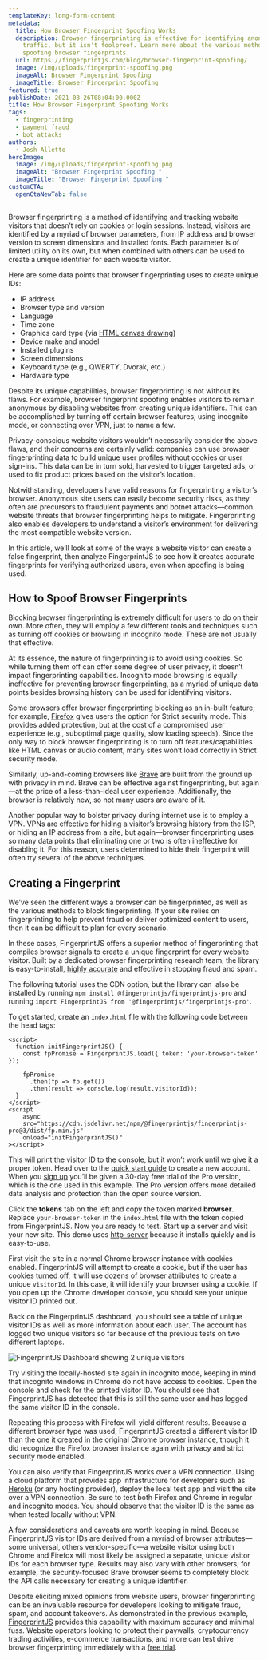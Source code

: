 ```yaml
---
templateKey: long-form-content
metadata:
  title: How Browser Fingerprint Spoofing Works
  description: Browser fingerprinting is effective for identifying anonymous
    traffic, but it isn't foolproof. Learn more about the various methods for
    spoofing browser fingerprints.
  url: https://fingerprintjs.com/blog/browser-fingerprint-spoofing/
  image: /img/uploads/fingerprint-spoofing.png
  imageAlt: Browser Fingerprint Spoofing
  imageTitle: Browser Fingerprint Spoofing
featured: true
publishDate: 2021-08-26T08:04:00.000Z
title: How Browser Fingerprint Spoofing Works
tags:
  - fingerprinting
  - payment fraud
  - bot attacks
authors:
  - Josh Alletto
heroImage:
  image: /img/uploads/fingerprint-spoofing.png
  imageAlt: "Browser Fingerprint Spoofing "
  imageTitle: "Browser Fingerprint Spoofing "
customCTA:
  openCtaNewTab: false
---
```

Browser fingerprinting is a method of identifying and tracking website visitors that doesn’t rely on cookies or login sessions. Instead, visitors are identified by a myriad of browser parameters, from IP address and browser version to screen dimensions and installed fonts. Each parameter is of limited utility on its own, but when combined with others can be used to create a unique identifier for each website visitor.

Here are some data points that browser fingerprinting uses to create unique IDs: 

* IP address
* Browser type and version
* Language
* Time zone
* Graphics card type (via [HTML canvas drawing](https://www.w3schools.com/html/html5_canvas.asp)) 
* Device make and model 
* Installed plugins
* Screen dimensions
* Keyboard type (e.g., QWERTY, Dvorak, etc.)
* Hardware type

Despite its unique capabilities, browser fingerprinting is not without its flaws. For example, browser fingerprint spoofing enables visitors to remain anonymous by disabling websites from creating unique identifiers. This can be accomplished by turning off certain browser features, using incognito mode, or connecting over VPN, just to name a few.

Privacy-conscious website visitors wouldn’t necessarily consider the above flaws, and their concerns are certainly valid: companies can use browser fingerprinting data to build unique user profiles without cookies or user sign-ins. This data can be in turn sold, harvested to trigger targeted ads, or  used to fix product prices based on the visitor’s location.

Notwithstanding, developers have valid reasons for fingerprinting a visitor’s browser. Anonymous site users can easily become security risks, as they often are precursors to fraudulent payments and botnet attacks—common website threats that browser fingerprinting helps to mitigate. Fingerprinting also enables developers to understand a visitor’s environment for delivering the most compatible website version.

In this article, we’ll look at some of the ways a website visitor can create a false fingerprint, then analyze FingerprintJS to see how it creates accurate fingerprints for verifying authorized users, even when spoofing is being used.

## How to Spoof Browser Fingerprints

Blocking browser fingerprinting is extremely difficult for users to do on their own. More often, they will employ a few different tools and techniques such as turning off cookies or browsing in incognito mode. These are not usually that effective. 

At its essence, the nature of fingerprinting is to avoid using cookies. So while turning them off can offer some degree of user privacy, it doesn’t impact fingerprinting capabilities. Incognito mode browsing is equally ineffective for preventing browser fingerprinting, as a myriad of unique data points besides browsing history can be used for identifying visitors.

Some browsers offer browser fingerprinting blocking as an in-built feature; for example, [Firefox](https://support.mozilla.org/en-US/kb/firefox-protection-against-fingerprinting) gives users the option for Strict security mode. This provides added protection, but at the cost of a compromised user experience (e.g., suboptimal page quality, slow loading speeds). Since the only way to block browser fingerprinting is to turn off features/capabilities like HTML canvas or audio content, many sites won’t load correctly in Strict security mode.

Similarly, up-and-coming browsers like [Brave](https://brave.com/) are built from the ground up with privacy in mind. Brave can be effective against fingerprinting, but again—at the price of a less-than-ideal user experience. Additionally, the browser is relatively new, so not many users are aware of it.

Another popular way to bolster privacy during internet use is to employ a VPN. VPNs are effective for hiding a visitor’s browsing history from the ISP, or hiding an IP address from a site, but again—browser fingerprinting uses so many data points that eliminating one or two is often ineffective for disabling it. For this reason, users determined to hide their fingerprint will often try several of the above techniques. 

## Creating a Fingerprint

We’ve seen the different ways a browser can be fingerprinted, as well as the various methods to block fingerprinting. If your site relies on fingerprinting to help prevent fraud or deliver optimized content to users, then it can be difficult to plan for every scenario. 

In these cases, FingerprintJS offers a superior method of fingerprinting that compiles browser signals to create a unique fingerprint for every website visitor. Built by a dedicated browser fingerprinting research team, the library is easy-to-install, [highly accurate](https://dev.fingerprintjs.com/docs/understanding-our-995-accuracy) and effective in stopping fraud and spam.

The following tutorial uses the CDN option, but the library can  also be installed by running `npm install @fingerprintjs/fingerprintjs-pro` and running `import FingerprintJS from '@fingerprintjs/fingerprintjs-pro'`. 

To get started, create an `index.html` file with the following code between the head tags:

```
<script>
  function initFingerprintJS() {
    const fpPromise = FingerprintJS.load({ token: 'your-browser-token' });

    fpPromise
      .then(fp => fp.get())
      .then(result => console.log(result.visitorId));
  }
</script>
<script
    async
    src="https://cdn.jsdelivr.net/npm/@fingerprintjs/fingerprintjs-pro@3/dist/fp.min.js"
    onload="initFingerprintJS()"
></script>
```

This will print the visitor ID to the console, but it won’t work until we give it a proper token. Head over to the [quick start guide](https://dev.fingerprintjs.com) to create a new account. When you [sign up](https://dashboard.fingerprintjs.com/signup) you’ll be given a 30-day free trial of the Pro version, which is the one used in this example. The Pro version offers more detailed data analysis and protection than the open source version. 

Click the **tokens** tab on the left and copy the token marked **browser**. Replace `your-browser-token` in the `index.html` file with the token copied from FingerprintJS. Now you are ready to test. Start up a server and visit your new site. This demo uses [http-server](https://www.npmjs.com/package/http-server) because it installs quickly and is easy-to-use. 

First visit the site in a normal Chrome browser instance with cookies enabled. FingerprintJS will attempt to create a cookie, but if the user has cookies turned off, it will use dozens of browser attributes to create a unique `visitorId`. In this case, it will identify your browser using a cookie. If you open up the Chrome developer console, you should see your unique visitor ID printed out. 

Back on the FingerprintJS dashboard, you should see a table of unique visitor IDs as well as more information about each user. The account has logged two unique visitors so far because of the previous tests on two different laptops.

![FingerprintJS Dashboard showing 2 unique visitors](/img/uploads/screenshot_fpjs_usage.png)

Try visiting the locally-hosted site again in incognito mode, keeping in mind that incognito windows in Chrome do not have access to cookies. Open the console and check for the printed visitor ID. You should see that FingerprintJS has detected that this is still the same user and has logged the same visitor ID in the console.

Repeating this process with Firefox will yield different results. Because a different browser type was used, FingerprintJS created a different visitor ID than the one it created in the original Chrome browser instance, though it did recognize the Firefox browser instance again with privacy and strict security mode enabled.

You can also verify that FingerprintJS works over a VPN connection. Using a cloud platform that provides app infrastructure for developers such as [Heroku](https://www.heroku.com/) (or any hosting provider), deploy the local test app and visit the site over a VPN connection. Be sure to test both Firefox and Chrome in regular and incognito modes. You should observe that the visitor ID is the same as when tested locally without VPN.

A few considerations and caveats are worth keeping in mind. Because FingerprintJS visitor IDs are derived from a myriad of browser attributes—some universal, others vendor-specific—a website visitor using both Chrome and Firefox will most likely be assigned a separate, unique visitor IDs for each browser type. Results may also vary with other browsers; for example, the security-focused Brave browser seems to completely block the API calls necessary for creating a unique identifier.

Despite eliciting mixed opinions from website users, browser fingerprinting can be an invaluable resource for developers looking to mitigate fraud, spam, and account takeovers. As demonstrated in the previous example, [FingerprintJS](https://fingerprintjs.com) provides this capability with maximum accuracy and minimal fuss. Website operators looking to protect their paywalls, cryptocurrency trading activities, e-commerce transactions, and more can test drive browser fingerprinting immediately with a [free trial](https://dashboard.fingerprintjs.com/signup).